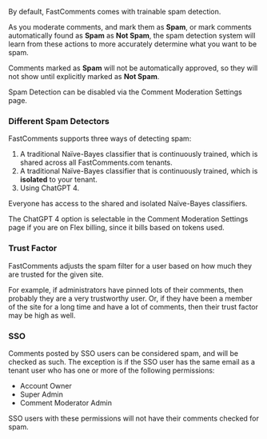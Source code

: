 By default, FastComments comes with trainable spam detection.

As you moderate comments, and mark them as **Spam**, or mark comments automatically found as **Spam** as **Not Spam**, the spam
detection system will learn from these actions to more accurately determine what you want to be spam.

Comments marked as **Spam** will not be automatically approved, so they will not show until explicitly marked as **Not Spam**.

Spam Detection can be disabled via the Comment Moderation Settings page.

### Different Spam Detectors

FastComments supports three ways of detecting spam:

1. A traditional Naïve-Bayes classifier that is continuously trained, which is shared across all FastComments.com tenants.
2. A traditional Naïve-Bayes classifier that is continuously trained, which is **isolated** to your tenant.
3. Using ChatGPT 4.

Everyone has access to the shared and isolated Naïve-Bayes classifiers.

The ChatGPT 4 option is selectable in the Comment Moderation Settings page if you are on Flex billing, since it bills based
on tokens used.

### Trust Factor

FastComments adjusts the spam filter for a user based on how much they are trusted for the given site.

For example, if administrators have pinned lots of their comments, then probably they are a very trustworthy user. Or, if
they have been a member of the site for a long time and have a lot of comments, then their trust factor may be high as well.

### SSO

Comments posted by SSO users can be considered spam, and will be checked as such. The exception is if the SSO user
has the same email as a tenant user who has one or more of the following permissions:

- Account Owner
- Super Admin
- Comment Moderator Admin

SSO users with these permissions will not have their comments checked for spam.
